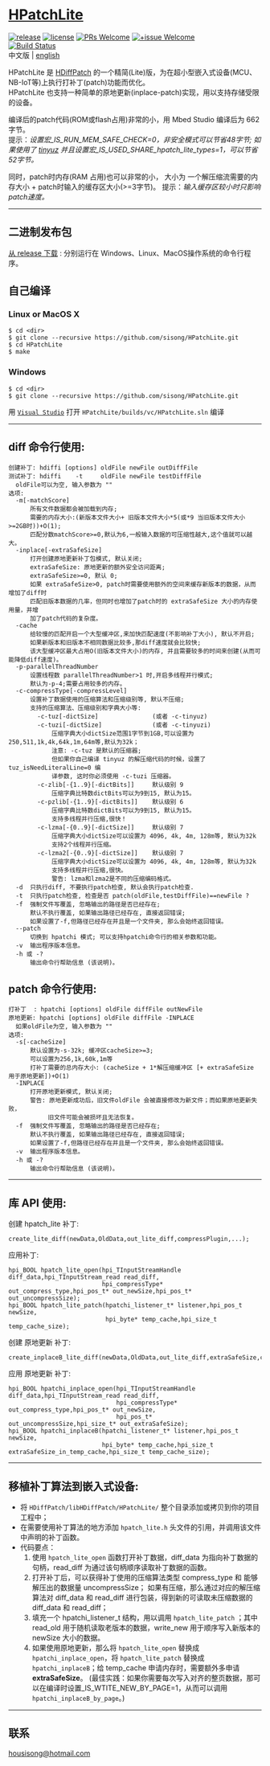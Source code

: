 # [HPatchLite](https://github.com/sisong/HPatchLite)
[![release](https://img.shields.io/badge/release-v1.0.1-blue.svg)](https://github.com/sisong/HPatchLite/releases) 
[![license](https://img.shields.io/badge/license-MIT-blue.svg)](https://github.com/sisong/HPatchLite/blob/main/LICENSE) 
[![PRs Welcome](https://img.shields.io/badge/PRs-welcome-blue.svg)](https://github.com/sisong/HPatchLite/pulls)
[![+issue Welcome](https://img.shields.io/github/issues-raw/sisong/HPatchLite?color=green&label=%2Bissue%20welcome)](https://github.com/sisong/HPatchLite/issues)   
[![Build Status](https://github.com/sisong/HPatchLite/workflows/ci/badge.svg?branch=main)](https://github.com/sisong/HPatchLite/actions?query=workflow%3Aci+branch%3Amain)   
 中文版 | [english](README.md)   

HPatchLite 是 [HDiffPatch](https://github.com/sisong/HDiffPatch) 的一个精简(Lite)版，为在超小型嵌入式设备(MCU、NB-IoT等)上执行打补丁(patch)功能而优化。   
HPatchLite 也支持一种简单的原地更新(inplace-patch)实现，用以支持存储受限的设备。   

编译后的patch代码(ROM或flash占用)非常的小，用 Mbed Studio 编译后为 662 字节。   
提示：*设置宏_IS_RUN_MEM_SAFE_CHECK=0，非安全模式可以节省48字节; 
如果使用了 [tinyuz](https://github.com/sisong/tinyuz) 并且设置宏_IS_USED_SHARE_hpatch_lite_types=1，可以节省52字节。*    
   
同时，patch时内存(RAM 占用)也可以非常的小， 
大小为 一个解压缩流需要的内存大小 + patch时输入的缓存区大小(>=3字节)。
提示：*输入缓存区较小时只影响patch速度。*    

---
## 二进制发布包
[从 release 下载](https://github.com/sisong/HPatchLite/releases) : 分别运行在 Windows、Linux、MacOS操作系统的命令行程序。     

## 自己编译
### Linux or MacOS X ###
```
$ cd <dir>
$ git clone --recursive https://github.com/sisong/HPatchLite.git
$ cd HPatchLite
$ make
```
### Windows ###
```
$ cd <dir>
$ git clone --recursive https://github.com/sisong/HPatchLite.git
```
用 [`Visual Studio`](https://visualstudio.microsoft.com) 打开 `HPatchLite/builds/vc/HPatchLite.sln` 编译   

---
## **diff** 命令行使用:  
```
创建补丁: hdiffi [options] oldFile newFile outDiffFile
测试补丁: hdiffi    -t     oldFile newFile testDiffFile
  oldFile可以为空, 输入参数为 ""
选项:
  -m[-matchScore]
      所有文件数据都会被加载到内存;
      需要的内存大小:(新版本文件大小+ 旧版本文件大小*5(或*9 当旧版本文件大小>=2GB时))+O(1);
      匹配分数matchScore>=0,默认为6,一般输入数据的可压缩性越大,这个值就可以越大。
  -inplace[-extraSafeSize]
      打开创建原地更新补丁包模式, 默认关闭;
      extraSafeSize: 原地更新的额外安全访问距离;
      extraSafeSize>=0, 默认 0;
      如果 extraSafeSize>0, patch时需要使用额外的空间来缓存新版本的数据，从而增加了diff时
      匹配旧版本数据的几率，但同时也增加了patch时的 extraSafeSize 大小的内存使用量，并增
      加了patch代码的复杂度。
  -cache
      给较慢的匹配开启一个大型缓冲区,来加快匹配速度(不影响补丁大小), 默认不开启;
      如果新版本和旧版本不相同数据比较多,那diff速度就会比较快;
      该大型缓冲区最大占用O(旧版本文件大小)的内存, 并且需要较多的时间来创建(从而可能降低diff速度)。
  -p-parallelThreadNumber
      设置线程数 parallelThreadNumber>1 时,开启多线程并行模式;
      默认为-p-4;需要占用较多的内存。
  -c-compressType[-compressLevel]
      设置补丁数据使用的压缩算法和压缩级别等, 默认不压缩;
      支持的压缩算法、压缩级别和字典大小等:
        -c-tuz[-dictSize]               (或者 -c-tinyuz)
        -c-tuzi[-dictSize]              (或者 -c-tinyuzi)
            压缩字典大小dictSize范围1字节到1GB,可以设置为250,511,1k,4k,64k,1m,64m等,默认为32k；
            注意: -c-tuz 是默认的压缩器;
            但如果你自己编译 tinyuz 的解压缩代码的时候，设置了 tuz_isNeedLiteralLine=0 编
            译参数, 这时你必须使用 -c-tuzi 压缩器。
        -c-zlib[-{1..9}[-dictBits]]     默认级别 9
            压缩字典比特数dictBits可以为9到15, 默认为15。
        -c-pzlib[-{1..9}[-dictBits]]    默认级别 6
            压缩字典比特数dictBits可以为9到15, 默认为15。
            支持多线程并行压缩,很快！
        -c-lzma[-{0..9}[-dictSize]]     默认级别 7
            压缩字典大小dictSize可以设置为 4096, 4k, 4m, 128m等, 默认为32k
            支持2个线程并行压缩。
        -c-lzma2[-{0..9}[-dictSize]]    默认级别 7
            压缩字典大小dictSize可以设置为 4096, 4k, 4m, 128m等, 默认为32k
            支持多线程并行压缩,很快。
            警告: lzma和lzma2是不同的压缩编码格式。
  -d  只执行diff, 不要执行patch检查, 默认会执行patch检查.
  -t  只执行patch检查, 检查是否 patch(oldFile,testDiffFile)==newFile ?
  -f  强制文件写覆盖, 忽略输出的路径是否已经存在;
      默认不执行覆盖, 如果输出路径已经存在, 直接返回错误;
      如果设置了-f,但路径已经存在并且是一个文件夹, 那么会始终返回错误。
  --patch
      切换到 hpatchi 模式; 可以支持hpatchi命令行的相关参数和功能。
  -v  输出程序版本信息。
  -h 或 -?
      输出命令行帮助信息 (该说明)。
```

## **patch** 命令行使用:  
```
打补丁  : hpatchi [options] oldFile diffFile outNewFile
原地更新: hpatchi [options] oldFile diffFile -INPLACE
  如果oldFile为空, 输入参数为 ""
选项:
  -s[-cacheSize]
      默认设置为-s-32k; 缓冲区cacheSize>=3;
      可以设置为256,1k,60k,1m等
      打补丁需要的总内存大小: (cacheSize + 1*解压缩缓冲区 [+ extraSafeSize 用于原地更新])+O(1)
  -INPLACE
      打开原地更新模式, 默认关闭;
      警告: 原地更新成功后，旧文件oldFile 会被直接修改为新文件；而如果原地更新失败，
           旧文件可能会被损坏且无法恢复。
  -f  强制文件写覆盖, 忽略输出的路径是否已经存在;
      默认不执行覆盖, 如果输出路径已经存在, 直接返回错误;
      如果设置了-f,但路径已经存在并且是一个文件夹, 那么会始终返回错误。
  -v  输出程序版本信息。
  -h 或 -?
      输出命令行帮助信息 (该说明)。
```

---
## 库 API 使用:
创建 hpatch_lite 补丁:
```
create_lite_diff(newData,OldData,out_lite_diff,compressPlugin,...);
```
应用补丁:
```
hpi_BOOL hpatch_lite_open(hpi_TInputStreamHandle diff_data,hpi_TInputStream_read read_diff,
                          hpi_compressType* out_compress_type,hpi_pos_t* out_newSize,hpi_pos_t* out_uncompressSize);
hpi_BOOL hpatch_lite_patch(hpatchi_listener_t* listener,hpi_pos_t newSize,
                           hpi_byte* temp_cache,hpi_size_t temp_cache_size);
```

创建 原地更新 补丁:
```
create_inplaceB_lite_diff(newData,OldData,out_lite_diff,extraSafeSize,compressPlugin,...);
```
应用 原地更新 补丁:
```
hpi_BOOL hpatchi_inplace_open(hpi_TInputStreamHandle diff_data,hpi_TInputStream_read read_diff,
                              hpi_compressType* out_compress_type,hpi_pos_t* out_newSize,
                              hpi_pos_t* out_uncompressSize,hpi_size_t* out_extraSafeSize);
hpi_BOOL hpatchi_inplaceB(hpatchi_listener_t* listener,hpi_pos_t newSize,
                          hpi_byte* temp_cache,hpi_size_t extraSafeSize_in_temp_cache,hpi_size_t temp_cache_size);
```


---
## 移植补丁算法到嵌入式设备:
* 将 `HDiffPatch/libHDiffPatch/HPatchLite/` 整个目录添加或拷贝到你的项目工程中；
* 在需要使用补丁算法的地方添加 `hpatch_lite.h` 头文件的引用，并调用该文件中声明的补丁函数。
* 代码要点：
  1. 使用 `hpatch_lite_open` 函数打开补丁数据，diff_data 为指向补丁数据的句柄，read_diff 为通过该句柄顺序读取补丁数据的函数。
  1. 打开补丁后，可以获得补丁使用的压缩算法类型 compress_type 和 能够解压出的数据量 uncompressSize；
 如果有压缩，那么通过对应的解压缩算法对 diff_data 和 read_diff 进行包装，得到新的可读取未压缩数据的 diff_data 和 read_diff；
  1. 填充一个 hpatchi_listener_t 结构，用以调用 `hpatch_lite_patch` ；其中 read_old 用于随机读取老版本的数据，write_new 用于顺序写入新版本的 newSize 大小的数据。
  1. 如果使用原地更新，那么将 `hpatch_lite_open` 替换成 `hpatchi_inplace_open`，将 `hpatch_lite_patch` 替换成 `hpatchi_inplaceB`；给 temp_cache 申请内存时，需要额外多申请 **extraSafeSize**。
  (最佳实践：如果你需要每次写入对齐的整页数据，那可以在编译时设置_IS_WTITE_NEW_BY_PAGE=1，从而可以调用`hpatchi_inplaceB_by_page`。)


---
## 联系
housisong@hotmail.com  